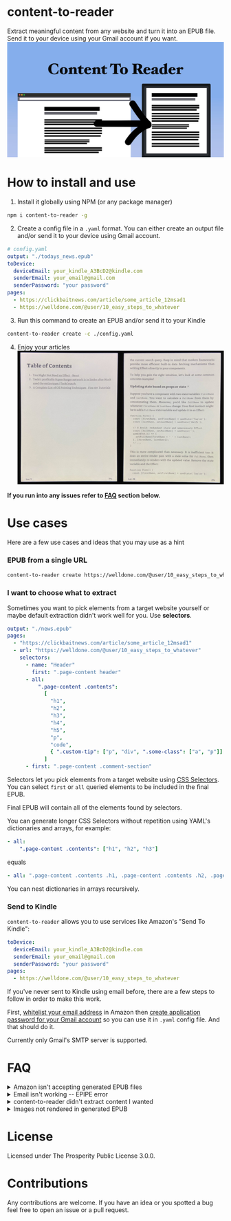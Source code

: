 # content-to-reader

Extract meaningful content from any website and turn it into an EPUB file. Send it to your device using your Gmail account if you want.
![content-to-reader](./readme/readme_hero.jpeg)

# How to install and use

1. Install it globally using NPM (or any package manager)

```bash
npm i content-to-reader -g
```

2. Create a config file in a `.yaml` format. You can either create an output file and/or send it to your device using Gmail account.

```yaml
# config.yaml
output: "./todays_news.epub"
toDevice:
  deviceEmail: your_kindle_A3BcD2@kindle.com
  senderEmail: your_email@gmail.com
  senderPassword: "your password"
pages:
  - https://clickbaitnews.com/article/some_article_12msad1
  - https://welldone.com/@user/10_easy_steps_to_whatever
```

3. Run this command to create an EPUB and/or send it to your Kindle

```bash
content-to-reader create -c ./config.yaml
```

4. Enjoy your articles
   ![content-to-reader](./readme/demo.jpeg)

**If you run into any issues refer to [FAQ](#faq) section below.**

# Use cases

Here are a few use cases and ideas that you may use as a hint

### EPUB from a single URL

```bash
content-to-reader create https://welldone.com/@user/10_easy_steps_to_whatever
```

### I want to choose what to extract

Sometimes you want to pick elements from a target website yourself or maybe default extraction didn't work well for you. Use **selectors**.

```yaml
output: "./news.epub"
pages:
  - "https://clickbaitnews.com/article/some_article_12msad1"
  - url: "https://welldone.com/@user/10_easy_steps_to_whatever"
    selectors:
      - name: "Header"
        first: ".page-content header"
      - all:
          ".page-content .contents":
            [
              "h1",
              "h2",
              "h3",
              "h4",
              "h5",
              "p",
              "code",
              { ".custom-tip": ["p", "div", ".some-class": ["a", "p"]] },
            ]
      - first: ".page-content .comment-section"
```

Selectors let you pick elements from a target website using [CSS Selectors](https://www.w3schools.com/cssref/css_selectors.php). You can select `first` or `all` queried elements to be included in the final EPUB.

Final EPUB will contain all of the elements found by selectors.

You can generate longer CSS Selectors without repetition using YAML's dictionaries and arrays, for example:

```yaml
- all:
    ".page-content .contents": ["h1", "h2", "h3"]
```

equals

```yaml
- all: ".page-content .contents .h1, .page-content .contents .h2, .page-content .contents .h3"
```

You can nest dictionaries in arrays recursively.

### Send to Kindle

`content-to-reader` allows you to use services like Amazon's "Send To Kindle":

```yaml
toDevice:
  deviceEmail: your_kindle_A3BcD2@kindle.com
  senderEmail: your_email@gmail.com
  senderPassword: "your password"
pages:
  - https://welldone.com/@user/10_easy_steps_to_whatever
```

If you've never sent to Kindle using email before, there are a few steps to follow in order to make this work.

First, [whitelist your email address](https://www.amazon.com/gp/help/customer/display.html%3FnodeId%3DGX9XLEVV8G4DB28H) in Amazon then [create application password for your Gmail account](https://support.google.com/mail/answer/185833?hl=en) so you can use it in `.yaml` config file. And that should do it.

Currently only Gmail's SMTP server is supported.

# FAQ

<details>
  <summary>Amazon isn't accepting generated EPUB files</summary>
  You've got an email saying Amazon didn't accept your file. Now what?

Is your email address known by Amazon? If not then [whitelist your email address](https://www.amazon.com/gp/help/customer/display.html%3FnodeId%3DGX9XLEVV8G4DB28H) in Amazon.

Isn't your file too big? Remember that "Send to Kindle" imposes 50mb limit.

Sometimes Amazon just rejects a file for whatever reason. You can use Calibre as a last resort and let it do its magic so Amazon accepts your file. There's a ton of material on this on the Internet.

</details>
<details>
  <summary>Email isn't working -- EPIPE error</summary>
This error occurs when you didn't set valid email and password for your Gmail account.

You can't use your regular Gmail password. Create application password for your Gmail account here: https://support.google.com/mail/answer/185833?hl=en. Now you can use it in `.yaml` config file.

</details>
<details>
  <summary>content-to-reader didn't extract content I wanted</summary>
  
  Default extraction algorithm isn't perfect. Sometimes it fails to extract the exact content you're interested in. You can use selectors to pick relevant elements yourself. Please see "I want to choose what to extract" in Use Cases.
</details>
<details>
  <summary>Images not rendered in generated EPUB</summary>
  If the website you're targeting requests resources (such as images) using unencrypted connection (`http` instead of `https`) then those resources will be ignored. Use HTTPS.

Currently there is no way to change this behaviour.

</details>

# License

Licensed under The Prosperity Public License 3.0.0.

<!--  -->

# Contributions

Any contributions are welcome. If you have an idea or you spotted a bug feel free to open an issue or a pull request.
